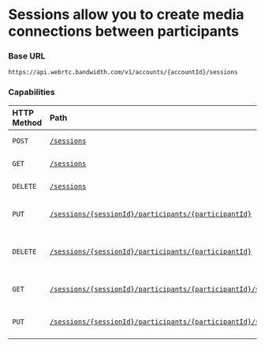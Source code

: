 # Sessions allow you to create media connections between participants

### Base URL

`https://api.webrtc.bandwidth.com/v1/accounts/{accountId}/sessions`

### Capabilities

| HTTP Method                 | Path                                            | Description                                                                                       
|:----------------------------|:------------------------------------------------|:--------------------------------------------------------------------------------------------------
| <code class="post">POST</code>| [`/sessions`](createSession.md)                 | Create a new session                                                                              
| <code class="get">GET</code>| [`/sessions`](getSession.md)                    | Get session by ID                                                                                 
| <code class="delete">DELETE</code>| [`/sessions`](deleteSession.md)                 | Delete session by ID                                                                              
| <code class="put">PUT</code>| [`/sessions/{sessionId}/participants/{participantId}`](addParticipantToSession.md)       | Add a participant to a session                                                                    
| <code class="delete">DELETE</code>| [`/sessions/{sessionId}/participants/{participantId}`](removeParticipantFromSession.md)  | Remove a participant from a session                                                               
| <code class="get">GET</code>| [`/sessions/{sessionId}/participants/{participantId}/subscriptions`](getParticipantSubscriptions.md)   | Get a participant's subscriptions                                                                 
| <code class="put">PUT</code>| [`/sessions/{sessionId}/participants/{participantId}/subscriptions`](updateParticipantSubscriptions.md)| Update a participant's subscriptions                                                              
